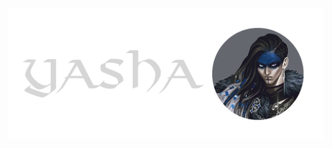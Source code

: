 
<picture>
  <source media="(prefers-color-scheme: dark)" srcset="./doc/yasha-dark.png">
  <source media="(prefers-color-scheme: light)" srcset="./doc/yasha-light.png">
  <img alt="Yasha Logo" src="./doc/yasha-dark.png">
</picture>
